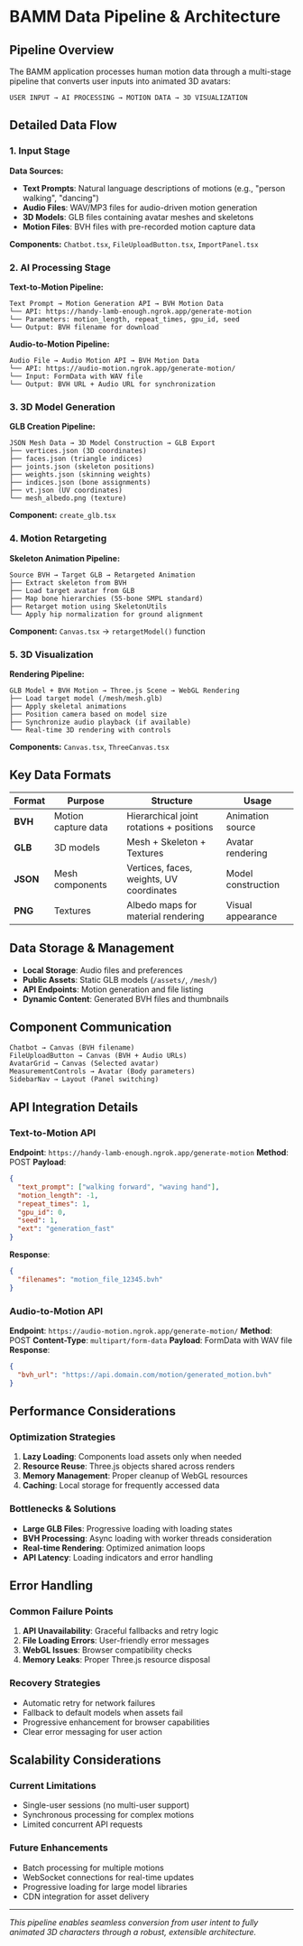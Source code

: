 # BAMM Data Pipeline & Architecture

## Pipeline Overview
The BAMM application processes human motion data through a multi-stage pipeline that converts user inputs into animated 3D avatars:

```
USER INPUT → AI PROCESSING → MOTION DATA → 3D VISUALIZATION
```

## Detailed Data Flow

### 1. **Input Stage**
**Data Sources:**
- **Text Prompts**: Natural language descriptions of motions (e.g., "person walking", "dancing")
- **Audio Files**: WAV/MP3 files for audio-driven motion generation
- **3D Models**: GLB files containing avatar meshes and skeletons
- **Motion Files**: BVH files with pre-recorded motion capture data

**Components:** `Chatbot.tsx`, `FileUploadButton.tsx`, `ImportPanel.tsx`

### 2. **AI Processing Stage**
**Text-to-Motion Pipeline:**
```
Text Prompt → Motion Generation API → BVH Motion Data
└── API: https://handy-lamb-enough.ngrok.app/generate-motion
└── Parameters: motion_length, repeat_times, gpu_id, seed
└── Output: BVH filename for download
```

**Audio-to-Motion Pipeline:**
```
Audio File → Audio Motion API → BVH Motion Data
└── API: https://audio-motion.ngrok.app/generate-motion/
└── Input: FormData with WAV file
└── Output: BVH URL + Audio URL for synchronization
```

### 3. **3D Model Generation**
**GLB Creation Pipeline:**
```
JSON Mesh Data → 3D Model Construction → GLB Export
├── vertices.json (3D coordinates)
├── faces.json (triangle indices)
├── joints.json (skeleton positions)
├── weights.json (skinning weights)
├── indices.json (bone assignments)
├── vt.json (UV coordinates)
└── mesh_albedo.png (texture)
```
**Component:** `create_glb.tsx`

### 4. **Motion Retargeting**
**Skeleton Animation Pipeline:**
```
Source BVH → Target GLB → Retargeted Animation
├── Extract skeleton from BVH
├── Load target avatar from GLB
├── Map bone hierarchies (55-bone SMPL standard)
├── Retarget motion using SkeletonUtils
└── Apply hip normalization for ground alignment
```
**Component:** `Canvas.tsx` → `retargetModel()` function

### 5. **3D Visualization**
**Rendering Pipeline:**
```
GLB Model + BVH Motion → Three.js Scene → WebGL Rendering
├── Load target model (/mesh/mesh.glb)
├── Apply skeletal animations
├── Position camera based on model size
├── Synchronize audio playback (if available)
└── Real-time 3D rendering with controls
```
**Components:** `Canvas.tsx`, `ThreeCanvas.tsx`

## Key Data Formats

| Format | Purpose | Structure | Usage |
|--------|---------|-----------|--------|
| **BVH** | Motion capture data | Hierarchical joint rotations + positions | Animation source |
| **GLB** | 3D models | Mesh + Skeleton + Textures | Avatar rendering |
| **JSON** | Mesh components | Vertices, faces, weights, UV coordinates | Model construction |
| **PNG** | Textures | Albedo maps for material rendering | Visual appearance |

## Data Storage & Management
- **Local Storage**: Audio files and preferences
- **Public Assets**: Static GLB models (`/assets/`, `/mesh/`)
- **API Endpoints**: Motion generation and file listing
- **Dynamic Content**: Generated BVH files and thumbnails

## Component Communication
```
Chatbot → Canvas (BVH filename)
FileUploadButton → Canvas (BVH + Audio URLs)
AvatarGrid → Canvas (Selected avatar)
MeasurementControls → Avatar (Body parameters)
SidebarNav → Layout (Panel switching)
```

## API Integration Details

### Text-to-Motion API
**Endpoint**: `https://handy-lamb-enough.ngrok.app/generate-motion`
**Method**: POST
**Payload**:
```json
{
  "text_prompt": ["walking forward", "waving hand"],
  "motion_length": -1,
  "repeat_times": 1,
  "gpu_id": 0,
  "seed": 1,
  "ext": "generation_fast"
}
```
**Response**:
```json
{
  "filenames": "motion_file_12345.bvh"
}
```

### Audio-to-Motion API
**Endpoint**: `https://audio-motion.ngrok.app/generate-motion/`
**Method**: POST
**Content-Type**: `multipart/form-data`
**Payload**: FormData with WAV file
**Response**:
```json
{
  "bvh_url": "https://api.domain.com/motion/generated_motion.bvh"
}
```

## Performance Considerations

### Optimization Strategies
1. **Lazy Loading**: Components load assets only when needed
2. **Resource Reuse**: Three.js objects shared across renders
3. **Memory Management**: Proper cleanup of WebGL resources
4. **Caching**: Local storage for frequently accessed data

### Bottlenecks & Solutions
- **Large GLB Files**: Progressive loading with loading states
- **BVH Processing**: Async loading with worker threads consideration
- **Real-time Rendering**: Optimized animation loops
- **API Latency**: Loading indicators and error handling

## Error Handling

### Common Failure Points
1. **API Unavailability**: Graceful fallbacks and retry logic
2. **File Loading Errors**: User-friendly error messages
3. **WebGL Issues**: Browser compatibility checks
4. **Memory Leaks**: Proper Three.js resource disposal

### Recovery Strategies
- Automatic retry for network failures
- Fallback to default models when assets fail
- Progressive enhancement for browser capabilities
- Clear error messaging for user action

## Scalability Considerations

### Current Limitations
- Single-user sessions (no multi-user support)
- Synchronous processing for complex motions
- Limited concurrent API requests

### Future Enhancements
- Batch processing for multiple motions
- WebSocket connections for real-time updates
- Progressive loading for large model libraries
- CDN integration for asset delivery

---

*This pipeline enables seamless conversion from user intent to fully animated 3D characters through a robust, extensible architecture.* 